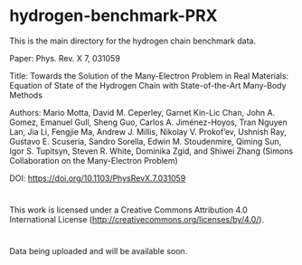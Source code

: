 # hydrogen-benchmark-PRX

This is the main directory for the hydrogen chain benchmark data.

Paper:
   Phys. Rev. X 7, 031059

Title:
   Towards the Solution of the Many-Electron Problem in Real Materials: 
   Equation of State of the Hydrogen Chain with State-of-the-Art Many-Body Methods

Authors:
   Mario Motta, David M. Ceperley, Garnet Kin-Lic Chan, John A. Gomez, Emanuel Gull, 
   Sheng Guo, Carlos A. Jiménez-Hoyos, Tran Nguyen Lan, Jia Li, Fengjie Ma, Andrew J. Millis, 
   Nikolay V. Prokof’ev, Ushnish Ray, Gustavo E. Scuseria, Sandro Sorella, Edwin M. Stoudenmire, 
   Qiming Sun, Igor S. Tupitsyn, Steven R. White, Dominika Zgid, and Shiwei Zhang 
   (Simons Collaboration on the Many-Electron Problem)

DOI:
   https://doi.org/10.1103/PhysRevX.7.031059

#

This work is licensed under a Creative Commons Attribution 4.0 International License 
(http://creativecommons.org/licenses/by/4.0/).

#

Data being uploaded and will be available soon.
